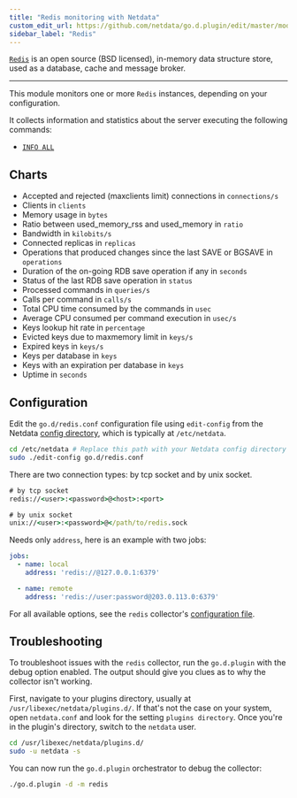 ```yaml
---
title: "Redis monitoring with Netdata"
custom_edit_url: https://github.com/netdata/go.d.plugin/edit/master/modules/redis/README.md
sidebar_label: "Redis"
---
```




[`Redis`](https://redis.io/) is an open source (BSD licensed), in-memory data structure store, used as a database, cache
and message broker.

---

This module monitors one or more `Redis` instances, depending on your configuration.

It collects information and statistics about the server executing the following commands:

- [`INFO ALL`](https://redis.io/commands/info)

## Charts

- Accepted and rejected (maxclients limit) connections in `connections/s`
- Clients in `clients`
- Memory usage in `bytes`
- Ratio between used_memory_rss and used_memory in `ratio`
- Bandwidth in `kilobits/s`
- Connected replicas in `replicas`
- Operations that produced changes since the last SAVE or BGSAVE in `operations`
- Duration of the on-going RDB save operation if any in `seconds`
- Status of the last RDB save operation in `status`
- Processed commands in `queries/s`
- Calls per command in `calls/s`
- Total CPU time consumed by the commands in `usec`
- Average CPU consumed per command execution in `usec/s`
- Keys lookup hit rate in `percentage`
- Evicted keys due to maxmemory limit in `keys/s`
- Expired keys in `keys/s`
- Keys per database in `keys`
- Keys with an expiration per database in `keys`
- Uptime in `seconds`

## Configuration

Edit the `go.d/redis.conf` configuration file using `edit-config` from the
Netdata [config directory](/docs/configure/nodes), which is typically at `/etc/netdata`.

```bash
cd /etc/netdata # Replace this path with your Netdata config directory
sudo ./edit-config go.d/redis.conf
```

There are two connection types: by tcp socket and by unix socket.

```cmd
# by tcp socket
redis://<user>:<password>@<host>:<port>

# by unix socket
unix://<user>:<password>@</path/to/redis.sock
```

Needs only `address`, here is an example with two jobs:

```yaml
jobs:
  - name: local
    address: 'redis://@127.0.0.1:6379'

  - name: remote
    address: 'redis://user:password@203.0.113.0:6379'
```

For all available options, see the `redis`
collector's [configuration file](https://github.com/netdata/go.d.plugin/blob/master/config/go.d/redis.conf).

## Troubleshooting

To troubleshoot issues with the `redis` collector, run the `go.d.plugin` with the debug option enabled. The output
should give you clues as to why the collector isn't working.

First, navigate to your plugins directory, usually at `/usr/libexec/netdata/plugins.d/`. If that's not the case on your
system, open `netdata.conf` and look for the setting `plugins directory`. Once you're in the plugin's directory, switch
to the `netdata` user.

```bash
cd /usr/libexec/netdata/plugins.d/
sudo -u netdata -s
```

You can now run the `go.d.plugin` orchestrator to debug the collector:

```bash
./go.d.plugin -d -m redis
```
